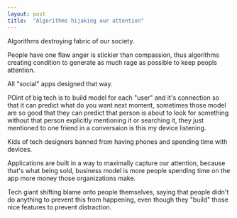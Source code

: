 ```yaml
---
layout: post 
title:  "Algorithms hijaking our attention"
---
```


Algorithms destroying fabric of our society.

People have one flaw anger is stickier than compassion, thus algorithms creating condition to generate as much rage as possible to keep peopls attention.

All "social" apps designed that way.

POint of big tech is to build model for each "user" and it's connection so that it can predict what do you want next moment, sometimes those model are so good that they can predict that person is about to look for something without that person explicitly mentioning it or searching it, they just mentioned to one friend in a conversaion is this my device listening.

Kids of tech designers banned from having phones and spending time with devices.

Applications are built in a way to maximally capture our attention, because that's what being sold, business model is more people spending time on the app more money those organizations make.

Tech giant shifting blame onto people themselves, saying that people didn't do anything to prevent this from happening, even though they "build" those nice features to prevent distraction.


